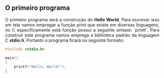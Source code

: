 ## O primeiro programa

<p align="justify">O primeiro programa será a construção do <b>Hello World</b>. Para escrever isso em tela vamos empregar a função print que existe em diversas linguagens, no C especificamente está função possui a seguinte sintaxe: `printf`. Para construir este programa vamos emprega a biblioteca padrão da linguagem C <b><i>stdio.h</i></b>. Portanto o programa ficará no seguinte formato:</p>

```C
#include <stdio.h>

main()
{
    printf("Hello, World!");
}
```
